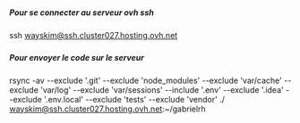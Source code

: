 #####
##### Pour se connecter au serveur ovh ssh
##### 

ssh wayskim@ssh.cluster027.hosting.ovh.net

#####
##### Pour envoyer le code sur le serveur
##### 

rsync -av --exclude '.git' --exclude 'node_modules' --exclude 'var/cache' --exclude 'var/log' --exclude 'var/sessions' --include '.env' --exclude '.idea' --exclude '.env.local' --exclude 'tests' --exclude 'vendor' ./ wayskim@ssh.cluster027.hosting.ovh.net:~/gabrielrh 
